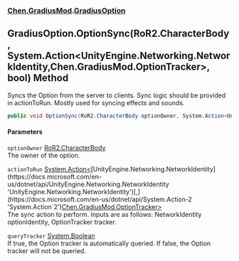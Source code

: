 ### [Chen.GradiusMod](./neHTXX+yFsk1RpXqjkv9zg.md 'Chen.GradiusMod').[GradiusOption](./RwcUdzMZ2GhU3X3ywDzKbQ.md 'Chen.GradiusMod.GradiusOption')
## GradiusOption.OptionSync(RoR2.CharacterBody, System.Action&lt;UnityEngine.Networking.NetworkIdentity,Chen.GradiusMod.OptionTracker&gt;, bool) Method
Syncs the Option from the server to clients. Sync logic should be provided in actionToRun. Mostly used for syncing effects and sounds.  
```csharp
public void OptionSync(RoR2.CharacterBody optionOwner, System.Action<UnityEngine.Networking.NetworkIdentity,Chen.GradiusMod.OptionTracker> actionToRun, bool queryTracker=true);
```
#### Parameters
<a name='dyAgYruGcbfE92YqKE6WqQ'></a>
`optionOwner` [RoR2.CharacterBody](https://docs.microsoft.com/en-us/dotnet/api/RoR2.CharacterBody 'RoR2.CharacterBody')  
The owner of the option.  
  
<a name='M3AmuvcccGXoWW3fvkC+0A'></a>
`actionToRun` [System.Action&lt;](https://docs.microsoft.com/en-us/dotnet/api/System.Action-2 'System.Action`2')[UnityEngine.Networking.NetworkIdentity](https://docs.microsoft.com/en-us/dotnet/api/UnityEngine.Networking.NetworkIdentity 'UnityEngine.Networking.NetworkIdentity')[,](https://docs.microsoft.com/en-us/dotnet/api/System.Action-2 'System.Action`2')[Chen.GradiusMod.OptionTracker](https://docs.microsoft.com/en-us/dotnet/api/Chen.GradiusMod.OptionTracker 'Chen.GradiusMod.OptionTracker')[&gt;](https://docs.microsoft.com/en-us/dotnet/api/System.Action-2 'System.Action`2')  
The sync action to perform. Inputs are as follows: NetworkIdentity optionIdentity, OptionTracker tracker.  
  
<a name='OdxczO7ntF3oPElgxb58cA'></a>
`queryTracker` [System.Boolean](https://docs.microsoft.com/en-us/dotnet/api/System.Boolean 'System.Boolean')  
If true, the Option tracker is automatically queried. If false, the Option tracker will not be queried.  
  
